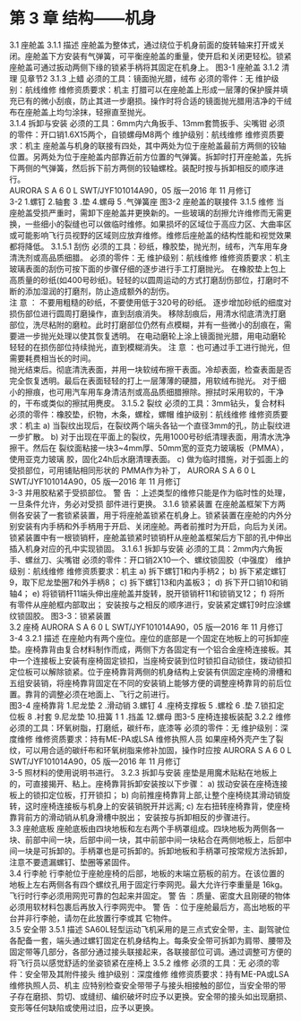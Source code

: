 # 第 3 章  结构——机身 
 
3.1 座舱盖 
3.1.1 描述 
座舱盖为整体式，通过绕位于机身前面的旋转轴来打开或关闭。座舱盖下方安装有气弹簧，可平衡座舱盖的重量，使开启和关闭更轻松。锁紧座舱盖可通过扳动两侧下缘的锁紧手柄将其固定在机身上。 
 图3-1 座舱盖 
3.1.2 清理 
见章节2 
3.1.3 上蜡 
必须的工具：镜面抛光腊，绒布 必须的零件：无 维护级别：航线维修 维修资质要求：机主 打腊可以在座舱盖上形成一层薄的保护膜并填充已有的微小刮痕，防止其进一步磨损。操作时将合适的镜面抛光腊用洁净的干绒布在座舱盖上均匀涂抹，轻擦直至抛光。  
3.1.4 拆卸与安装 
必须的工具：6mm内六角扳手、13mm套筒扳手、尖嘴钳 必须的零件：开口销1.6X15两个，自锁螺母M8两个 维护级别：航线维修 维修资质要求：机主 座舱盖与机身的联接有四处，其中两处为位于座舱盖最前方两侧的铰轴位置。另两处为位于座舱盖内部靠近前方位置的气弹簧。拆卸时打开座舱盖，先拆下两侧的气弹簧，然后拆下前方两侧的铰轴螺栓。装配时按与拆卸相反的顺序进行。  
AURORA  S A 6 0 L           SWT/JYF101014A90，05 版—2016 年 11 月修订  
3-2 
 1.螺钉  2.轴套  3 .垫  4.螺母  5 .气弹簧座 图3-2 座舱盖的联接件 
3.1.5 维修 
当座舱盖受损严重时，需卸下座舱盖并更换新的。一些玻璃的刮擦允许维修而无需更换，一些细小的裂缝也可以做临时维修。如果损坏的区域位于高应力区、大曲率区或可能影响飞行员视野的区域则应放弃维修。维修后座舱盖的结构性能和视觉效果都将降低。 3.1.5.1 刮伤 必须的工具：砂纸，橡胶垫，抛光剂，绒布，汽车用车身清洗剂或高品质细腊。  必须的零件：无 维护级别：航线维修 维修资质要求：机主 玻璃表面的刮伤可按下面的步骤仔细的逐步进行手工打磨抛光。  在橡胶垫上包上高质量的砂纸(如400号砂纸)。轻轻的以圆周运动的方式打磨刮伤部位，打磨时不断的添加湿润的打磨剂，防止造成额外的刮伤。  
注  意  ： 不要用粗糙的砂纸，不要使用低于320号的砂纸。 
逐步增加砂纸的细度对损伤部位进行圆周打磨操作，直到刮痕消失。 移除刮痕后，用清水彻底清洗打磨部位，洗尽粘附的磨粒。此时打磨部位仍然有点模糊，并有一些微小的刮痕在，需要进一步抛光处理以使其恢复透明。 在电动磨轮上涂上镜面抛光腊，用电动磨轮轻轻的在损伤部位持续抛光，直到模糊消失。 
注  意  ：也可通过手工进行抛光，但需要耗费相当长的时间。  
抛光结束后。彻底清洗表面，并用一块软绒布擦干表面。冷却表面，检查表面是否完全恢复透明。最后在表面轻轻的打上一层薄薄的硬腊，用软绒布抛光。  对于细小的擦痕，也可用汽车用车身清洁剂或高品质细腊擦除。擦拭时采用软的，干净的，干布或类似的擦拭用麂皮。 3.1.5.2 裂纹 必须的工具：3mm钻头，复合材料 必须的零件：橡胶垫，织物，木条，螺栓，螺帽 维护级别：航线维修 维修资质要求：机主 a) 当裂纹出现后，在裂纹两个端头各钻一个直径3mm的孔，防止裂纹进一步扩散。 b) 对于出现在平面上的裂纹，先用1000号砂纸清理表面，用清水洗净擦干。然后在
裂纹面粘接一块3~4mm厚、50mm宽的亚克力玻璃板（PMMA），使用亚克力玻璃
胶，固化24h后水磨清理表面。 
c) 做为临时措施，对于弧面上的受损部位，可用铺贴相同形状的 PMMA作为补丁，
AURORA  S A 6 0 L           SWT/JYF101014A90，05 版—2016 年 11 月修订  
3-3 并用胶粘紧于受损部位。 
  警  告  ：上述类型的维修只能是作为临时性的处理，一旦条件允许，务必对受损
部件进行更换。 
3.1.6 锁紧装置 
在座舱盖框架下方两侧各安装了一套锁紧装置，用于将座舱盖锁紧在机身上。锁紧装置在座舱的内外分别安装有内手柄和外手柄用于开启、关闭座舱。两者前推时为开启，向后为关闭。锁紧装置中有一根锁销杆，座舱盖锁紧时锁销杆从座舱盖框架后方下部的孔中伸出插入机身对应的孔中实现锁固。 3.1.6.1 拆卸与安装 必须的工具：2mm内六角扳手、螺丝刀、尖嘴钳 必须的零件：开口销2X10一个、螺纹锁固胶（中强度） 维护级别：航线维修 维修资质要求：机主 a) 拆下螺钉1和内手柄2； b) 拆下紧定螺钉9，取下尼龙垫圈7和外手柄8； c) 拆下螺钉13和内盖板3； d) 拆下开口销10和销轴4； e) 将锁销杆11端头伸出座舱盖并旋转，脱开锁销杆11和锁销叉12； f) 将所有零件从座舱框内部取出； 安装按与之相反的顺序进行，安装紧定螺钉9时应涂螺纹锁固胶。 
 图3-3：锁紧装置  
3.2 座椅 
AURORA  S A 6 0 L           SWT/JYF101014A90，05 版—2016 年 11 月修订  
3-4 3.2.1 描述 
在座舱内有两个座位。座位的底部是一个固定在地板上的可拆卸座垫。座椅靠背由复合材料制作而成，两侧下方各固定有一个铝合金座椅连接板。其中一个连接板上安装有座椅固定锁扣，当座椅安装到位时锁扣自动锁住，拨动锁扣定位板可以解除锁紧。位于座椅靠背两侧的机身结构上安装有供固定座椅的滑槽和五组安装销，将座椅靠背固定在不同的安装销上能够方便的调整座椅靠背的前后位置。靠背的调整必须在地面上、飞行之前进行。  
 图3-4 座椅靠背 
 1.尼龙垫   2 .滑动销   3.螺钉   4 .座椅支撑板   5 .螺栓   6 .垫 7.锁扣定位板  8 .衬套  9.尼龙垫  10.扭簧  1 1 .挡盖  12.螺母 图3-5 座椅连接板装配 
3.2.2 维修 
必须的工具：环氧树脂，打磨纸，碳纤布，底漆等 必须的零件：无 维护级别：深度维修 维修资质要求：持有ME-PA或LSA 维修执照人员 如果座椅外壳产生了裂纹，可以用合适的碳纤布和环氧树脂来修补加固，操作时应按
AURORA  S A 6 0 L           SWT/JYF101014A90，05 版—2016 年 11 月修订  
3-5 照材料的使用说明书进行。 
3.2.3 拆卸与安装 
座垫是用魔术贴粘在地板上的，可直接揭开、粘上。座椅靠背拆卸安装按以下步骤： a) 拔动安装在座椅连接板上的锁扣定位板，打开锁扣；  b) 向前推座椅靠背上部,让整个座椅绕其滑动销旋转，这时座椅连接板与机身上的安装销脱开并远离;  c) 左右扭转座椅靠背，使座椅靠背前方的滑动销从机身滑槽中脱出；  安装按与拆卸相反的步骤进行。  
3.3 座舱底板 
座舱底板由四块地板和左右两个手柄罩组成。四块地板为两侧各一块、前部中间一块，后部中间一块，其中前部中间一块粘合在两侧地板上，后部中间一块是可拆卸的。手柄罩也是可拆卸的。拆卸地板和手柄罩可按常规方法拆卸，注意不要遗漏螺钉、垫圈等紧固件。  
3.4 行李舱 
行李舱位于座舱座椅的后部，地板的末端立筋板的前方。在该位置的地板上左右两侧各有四个螺纹孔用于固定行李网兜。最大允许行李重量是 16kg。飞行时行李必须用网兜可靠的包起来并固定。 
  警  告  ：质量、密度大且刚硬的物体必须用软材料包裹后再放入行李网兜中。 
  警  告  ：位于座舱最后方，高出地板的平台并非行李舱，请勿在此放置行李或其
它物件。  
3.5 安全带 
3.5.1 描述 
SA60L轻型运动飞机采用的是三点式安全带，主、副驾驶位各配备一套，端头通过螺钉固定在机身结构上。每条安全带可拆卸为肩带、腰带及固定带等几部分，各部分通过接头联接起来，各联接部位可调。通过调整可方便的将飞行员以感觉舒适的坐姿锁紧在座椅上 
3.5.2 维修 
必须的工具：无 必须的零件：安全带及其附件接头 维护级别：深度维修 维修资质要求：持有ME-PA或LSA 维修执照人员、机主 应特别检查安全带带子与接头相接触的部位，当安全带的带子存在磨损、剪切、或缝纫、编织破坏时应予以更换。安全带的接头如出现磨损、变形等任何缺陷或使用过旧，应予以更换。 